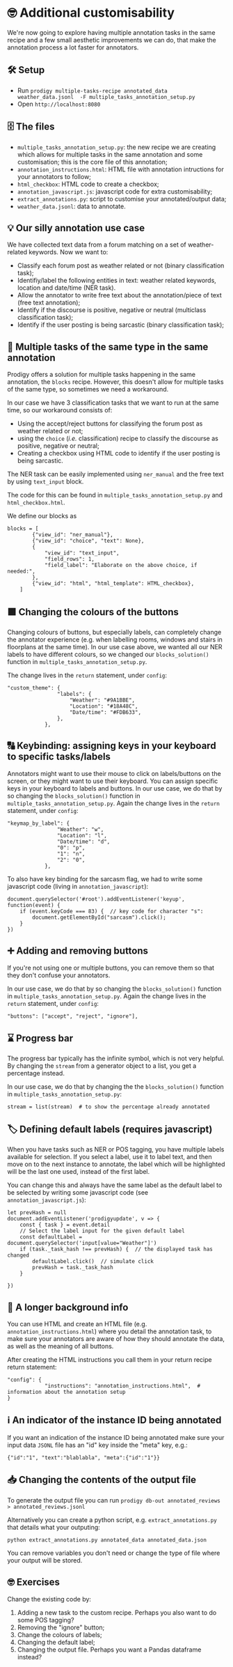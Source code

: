 # 🤓 Additional customisability

We're now going to explore having multiple annotation tasks in the same recipe and a few small aesthetic improvements we can do, that make the annotation process a lot faster for annotators.

## 🛠️ Setup
- Run `prodigy multiple-tasks-recipe annotated_data weather_data.jsonl  -F multiple_tasks_annotation_setup.py`
- Open `http://localhost:8080`

## 🗄️ The files

- `multiple_tasks_annotation_setup.py`: the new recipe we are creating which allows for multiple tasks in the same annotation and some customisation; this is the core file of this annotation;
- `annotation_instructions.html`: HTML file with annotation intructions for your annotators to follow;
- `html_checkbox`: HTML code to create a checkbox;
- `annotation_javascript.js`: javascript code for extra customisability;
- `extract_annotations.py`: script to customise your annotated/output data;
- `weather_data.jsonl`: data to annotate.

## 💡 Our silly annotation use case

We have collected text data from a forum matching on a set of weather-related keywords. Now we want to:
- Classify each forum post as weather related or not (binary classification task);
- Identifiy/label the following entities in text: weather related keywords, location and date/time (NER task).
- Allow the annotator to write free text about the annotation/piece of text (free text annotation);
- Identify if the discourse is positive, negative or neutral (multiclass classification task);
- Identify if the user posting is being sarcastic (binary classification task);

## 📁 Multiple tasks of the same type in the same annotation
Prodigy offers a solution for multiple tasks happening in the same annotation, the `blocks` recipe. However, this doesn't allow for multiple tasks of the same type, so sometimes we need a workaround.

In our case we have 3 classification tasks that we want to run at the same time, so our workaround consists of:
- Using the accept/reject buttons for classifying the forum post as weather related or not;
- using the `choice` (*i.e.* classification) recipe to classify the discourse as positive, negative or neutral;
- Creating a checkbox using HTML code to identify if the user posting is being sarcastic.

The NER task can be easily implemented using `ner_manual` and the free text by using `text_input` block.

The code for this can be found in `multiple_tasks_annotation_setup.py` and `html_checkbox.html`.

We define our blocks as
```
blocks = [
        {"view_id": "ner_manual"},
        {"view_id": "choice", "text": None},
        {
            "view_id": "text_input",
            "field_rows": 1,
            "field_label": "Elaborate on the above choice, if needed:",
        },
        {"view_id": "html", "html_template": HTML_checkbox},
    ]
```

## 🟪 Changing the colours of the buttons

Changing colours of buttons, but especially labels, can completely change the annotator experience (e.g. when labelling rooms, windows and stairs in floorplans at the same time). In our use case above, we wanted all our NER labels to have different colours, so we changed our `blocks_solution()` function in `multiple_tasks_annotation_setup.py`.

The change lives in the `return` statement, under `config`:

```
"custom_theme": {
                "labels": {
                    "Weather": "#9A1BBE",
                    "Location": "#18A48C",
                    "Date/time": "#FDB633",
                },
            },
```

## 🔠 Keybinding: assigning keys in your keyboard to specific tasks/labels

Annotators might want to use their mouse to click on labels/buttons on the screen, or they might want to use their keyboard. You can assign specific keys in your keyboard to labels and buttons. In our use case, we do that by so changing the `blocks_solution()` function in `multiple_tasks_annotation_setup.py`. Again the change lives in the `return` statement, under `config`:

```
"keymap_by_label": {
                "Weather": "w",
                "Location": "l",
                "Date/time": "d",
                "0": "p",
                "1": "n",
                "2": "0",
            },
```

To also have key binding for the sarcasm flag, we had to write some javascript code (living in `annotation_javascript`):

```
document.querySelector('#root').addEventListener('keyup', function(event) {
    if (event.keyCode === 83) {  // key code for character "s": 
        document.getElementById("sarcasm").click();
    }
})
```

## ➕ Adding and removing buttons

If you're not using one or multiple buttons, you can remove them so that they don't confuse your annotators.

In our use case,  we do that by so changing the `blocks_solution()` function in `multiple_tasks_annotation_setup.py`. Again the change lives in the `return` statement, under `config`:

```
"buttons": ["accept", "reject", "ignore"],
```

## ⌛ Progress bar

The progress bar typically has the infinite symbol, which is not very helpful. By changing the `stream` from a generator object to a list, you get a percentage instead.

In our use case, we do that by changing the the `blocks_solution()` function in `multiple_tasks_annotation_setup.py`:

```
stream = list(stream)  # to show the percentage already annotated
```

## 🏷️ Defining default labels (requires javascript)

When you have tasks such as NER or POS tagging, you have multiple labels available for selection. If you select a label, use it to label text, and then move on to the next instance to annotate, the label which will be highlighted will be the last one used, instead of the first label.

You can change this and always have the same label as the default label to be selected by writing some javascript code (see `annotation_javascript.js`):

```
let prevHash = null
document.addEventListener('prodigyupdate', v => {
    const { task } = event.detail
    // Select the label input for the given default label
    const defaultLabel = document.querySelector('input[value="Weather"]')
    if (task._task_hash !== prevHash) {  // the displayed task has changed
        defaultLabel.click()  // simulate click
        prevHash = task._task_hash
    }

})
```

## 📰 A longer background info

You can use HTML and create an HTML file (e.g. `annotation_instructions.html`) where you detail the annotation task, to make sure your annotators are aware of how they should annotate the data, as well as the meaning of all buttons.

After creating the HTML instructions you call them in your return recipe return statement:
```
"config": {
            "instructions": "annotation_instructions.html",  # information about the annotation setup
}
```

## ℹ️ An indicator of the instance ID being annotated

If you want an indication of the instance ID being annotated make sure your input data `JSONL` file has an "id" key inside the "meta" key, e.g.:

```
{"id":"1", "text":"blablabla", "meta":{"id":"1"}}
```

## 📥 Changing the contents of the output file

To generate the output file you can run
`prodigy db-out annotated_reviews > annotated_reviews.jsonl`

Alternatively you can create a python script, e.g. `extract_annotations.py` that details what your outputing:

`python extract_annotations.py annotated_data annotated_data.json`

You can remove variables you don't need or change the type of file where your output will be stored.

## 🤓 Exercises

Change the existing code by:
1. Adding a new task to the custom recipe. Perhaps you also want to do some POS tagging?
2. Removing the "ignore" button;
3. Change the colours of labels;
4. Changing the default label;
5. Changing the output file. Perhaps you want a Pandas dataframe instead?
